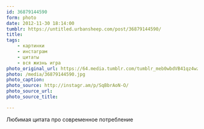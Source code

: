 ```yaml
---
id: 36879144590
form: photo
date: 2012-11-30 18:14:00
tumblr: https://untitled.urbansheep.com/post/36879144590/
title:
tags:
    - картинки
    - инстаграм
    - цитаты
    - вся жизнь игра
photo_original_url: https://64.media.tumblr.com/tumblr_meb0wbdVB41qz4wzio1_640.jpg
photo: /media/36879144590.jpg
photo_caption: 
photo_source: http://instagr.am/p/SqBbrAoN-O/
photo_source_url:
photo_source_title:

---
```


<p>Любимая цитата про современное потребление</p>
